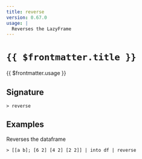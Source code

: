 ```yaml
---
title: reverse
version: 0.67.0
usage: |
  Reverses the LazyFrame
---
```


# <code>{{ $frontmatter.title }}</code>

<div style='white-space: pre-wrap;'>{{ $frontmatter.usage }}</div>

## Signature

```> reverse ```

## Examples

Reverses the dataframe
```shell
> [[a b]; [6 2] [4 2] [2 2]] | into df | reverse
```
